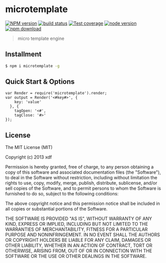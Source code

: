 microtemplate
===

[![NPM version][npm-image]][npm-url]
[![build status][travis-image]][travis-url]
[![Test coverage][coveralls-image]][coveralls-url]
[![node version][node-image]][node-url]
[![npm download][download-image]][download-url]

[npm-image]: https://img.shields.io/npm/v/microtemplate.svg?style=flat-square
[npm-url]: https://npmjs.org/package/microtemplate
[travis-image]: https://img.shields.io/travis/xudafeng/microtemplate.svg?style=flat-square
[travis-url]: https://travis-ci.org/xudafeng/microtemplate
[coveralls-image]: https://img.shields.io/coveralls/xudafeng/microtemplate.svg?style=flat-square
[coveralls-url]: https://coveralls.io/r/xudafeng/microtemplate?branch=master
[node-image]: https://img.shields.io/badge/node.js-%3E=_0.10-green.svg?style=flat-square
[node-url]: http://nodejs.org/download/
[download-image]: https://img.shields.io/npm/dm/microtemplate.svg?style=flat-square
[download-url]: https://npmjs.org/package/microtemplate

> micro template engine

## Installment

```bash
$ npm i microtemplate -g
```

## Quick Start & Options

```
var Render = require('microtemplate').render;
var output = Render('<#key#>', {
    key: 'value'
  }, {
    tagOpen: '<#',
    tagClose: '#>'
});
```

## License

The MIT License (MIT)

Copyright (c) 2013 xdf

Permission is hereby granted, free of charge, to any person obtaining a copy of
this software and associated documentation files (the "Software"), to deal in
the Software without restriction, including without limitation the rights to
use, copy, modify, merge, publish, distribute, sublicense, and/or sell copies of
the Software, and to permit persons to whom the Software is furnished to do so,
subject to the following conditions:

The above copyright notice and this permission notice shall be included in all
copies or substantial portions of the Software.

THE SOFTWARE IS PROVIDED "AS IS", WITHOUT WARRANTY OF ANY KIND, EXPRESS OR
IMPLIED, INCLUDING BUT NOT LIMITED TO THE WARRANTIES OF MERCHANTABILITY, FITNESS
FOR A PARTICULAR PURPOSE AND NONINFRINGEMENT. IN NO EVENT SHALL THE AUTHORS OR
COPYRIGHT HOLDERS BE LIABLE FOR ANY CLAIM, DAMAGES OR OTHER LIABILITY, WHETHER
IN AN ACTION OF CONTRACT, TORT OR OTHERWISE, ARISING FROM, OUT OF OR IN
CONNECTION WITH THE SOFTWARE OR THE USE OR OTHER DEALINGS IN THE SOFTWARE.

